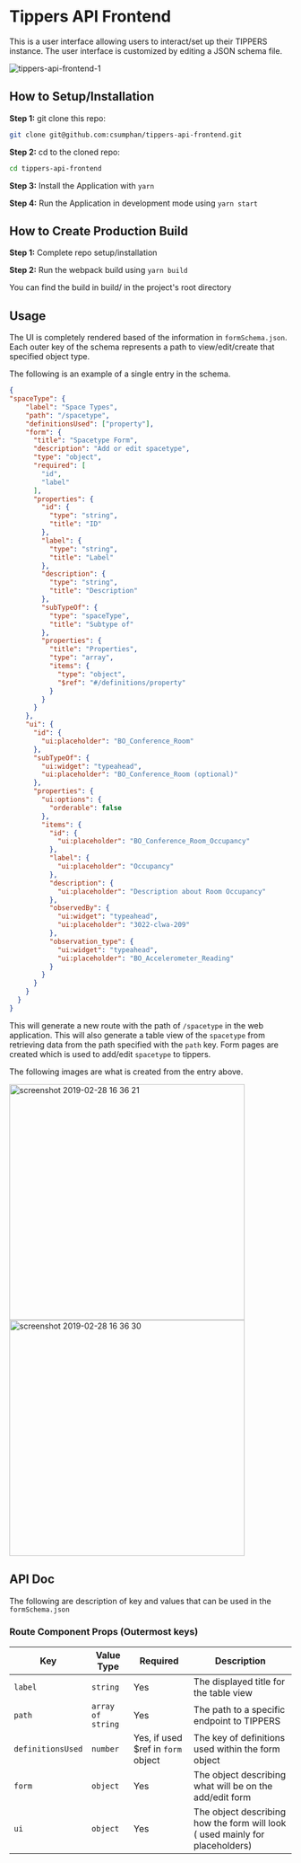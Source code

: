 # Tippers API Frontend
This is a user interface allowing users to interact/set up their TIPPERS instance. The user interface is customized by editing a JSON schema file.

![tippers-api-frontend-1](https://user-images.githubusercontent.com/19628690/53596154-fc233180-3b53-11e9-8197-43ab24b1e53c.gif)

## How to Setup/Installation
**Step 1:** git clone this repo:

```bash
git clone git@github.com:csumphan/tippers-api-frontend.git
```

**Step 2:** cd to the cloned repo:

```bash
cd tippers-api-frontend
```

**Step 3:** Install the Application with `yarn`


**Step 4:** Run the Application in development mode using `yarn start`

## How to Create Production Build

**Step 1:** Complete repo setup/installation


**Step 2:** Run the webpack build using `yarn build`

You can find the build in build/ in the project's root directory

## Usage
The UI is completely rendered based of the information in `formSchema.json`. Each outer key of the schema represents a path to view/edit/create that specified object type.

The following is an example of a single entry in the schema. 

```json
{
"spaceType": {
    "label": "Space Types",
    "path": "/spacetype",
    "definitionsUsed": ["property"],
    "form": {
      "title": "Spacetype Form",
      "description": "Add or edit spacetype",
      "type": "object",
      "required": [
        "id",
        "label"
      ],
      "properties": {
        "id": {
          "type": "string",
          "title": "ID"
        },
        "label": {
          "type": "string",
          "title": "Label"
        },
        "description": {
          "type": "string",
          "title": "Description"
        },
        "subTypeOf": {
          "type": "spaceType",
          "title": "Subtype of"
        },
        "properties": {
          "title": "Properties",
          "type": "array",
          "items": {
            "type": "object",
            "$ref": "#/definitions/property"
          }
        }
      }
    },
    "ui": {
      "id": {
        "ui:placeholder": "BO_Conference_Room"
      },
      "subTypeOf": {
        "ui:widget": "typeahead",
        "ui:placeholder": "BO_Conference_Room (optional)"
      },
      "properties": {
        "ui:options": {
          "orderable": false
        },
        "items": {
          "id": {
            "ui:placeholder": "BO_Conference_Room_Occupancy"
          },
          "label": {
            "ui:placeholder": "Occupancy"
          },
          "description": {
            "ui:placeholder": "Description about Room Occupancy"
          },
          "observedBy": {
            "ui:widget": "typeahead",
            "ui:placeholder": "3022-clwa-209"
          },
          "observation_type": {
            "ui:widget": "typeahead",
            "ui:placeholder": "BO_Accelerometer_Reading"
          }
        }
      }
    }
  }
}
```
This will generate a new route with the path of `/spacetype` in the web application. This will also generate a table view of the `spacetype` from retrieving data from the path specified with the `path` key. Form pages are created which is used to add/edit `spacetype` to tippers. 

The following images are what is created from the entry above.

<img width="420" alt="screenshot 2019-02-28 16 36 21" src="https://user-images.githubusercontent.com/19628690/53608316-102c5a80-3b77-11e9-87be-977e8f28318a.png"> <img width="420" alt="screenshot 2019-02-28 16 36 30" src="https://user-images.githubusercontent.com/19628690/53608312-0d316a00-3b77-11e9-8c29-da691e0a7d74.png">


## API Doc
The following are description of key and values that can be used in the `formSchema.json`

### Route Component Props (Outermost keys)
Key                 | Value Type  | Required    | Description    | 
-------------------- | --------- |--------------- |-------------- | 
`label`            | `string` | Yes |The displayed title for the table view                      
`path`            | `array of string` |  Yes | The path to a specific endpoint to TIPPERS
`definitionsUsed`    | `number`  | Yes, if used $ref in `form` object|  The key of definitions used within the form object                      
`form`          | `object`  | Yes   | The object describing what will be on the add/edit form
`ui`          | `object`  | Yes   | The object describing how the form will look ( used mainly for placeholders)

